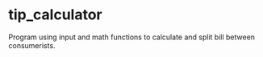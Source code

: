# tip_calculator
Program using input and math functions  to calculate and split bill between consumerists. 
